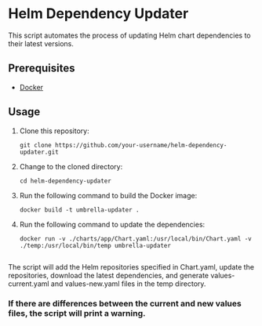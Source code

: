 # Helm Dependency Updater

This script automates the process of updating Helm chart dependencies to their latest versions.

## Prerequisites

- [Docker](https://www.docker.com/)

## Usage

1. Clone this repository:

   ```shell
   git clone https://github.com/your-username/helm-dependency-updater.git

2. Change to the cloned directory:

   ```shell
   cd helm-dependency-updater

3. Run the following command to build the Docker image:

   ```shell
   docker build -t umbrella-updater .

4. Run the following command to update the dependencies:

   ```shell
   docker run -v ./charts/app/Chart.yaml:/usr/local/bin/Chart.yaml -v ./temp:/usr/local/bin/temp umbrella-updater   


The script will add the Helm repositories specified in Chart.yaml, update the repositories, download the latest dependencies, and generate values-current.yaml and values-new.yaml files in the temp directory.

### If there are differences between the current and new values files, the script will print a warning.